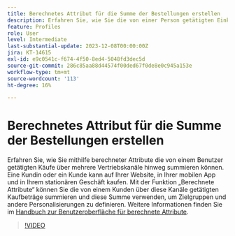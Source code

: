 ```yaml
---
title: Berechnetes Attribut für die Summe der Bestellungen erstellen
description: Erfahren Sie, wie Sie die von einer Person getätigten Einkäufe über mehrere Vertriebskanäle hinweg mithilfe von berechneten Attributen summieren können.
feature: Profiles
role: User
level: Intermediate
last-substantial-update: 2023-12-08T00:00:00Z
jira: KT-14615
exl-id: e9c0541c-f674-4f50-8ed4-5048fd3dec5d
source-git-commit: 286c85aa88d44574f00ded67f0de8e0c945a153e
workflow-type: tm+mt
source-wordcount: '113'
ht-degree: 16%

---
```


# Berechnetes Attribut für die Summe der Bestellungen erstellen

Erfahren Sie, wie Sie mithilfe berechneter Attribute die von einem Benutzer getätigten Käufe über mehrere Vertriebskanäle hinweg summieren können. Eine Kundin oder ein Kunde kann auf Ihrer Website, in Ihrer mobilen App und in Ihrem stationären Geschäft kaufen. Mit der Funktion „Berechnete Attribute“ können Sie die von einem Kunden über diese Kanäle getätigten Kaufbeträge summieren und diese Summe verwenden, um Zielgruppen und andere Personalisierungen zu definieren. Weitere Informationen finden Sie im [Handbuch zur Benutzeroberfläche für berechnete Attribute](https://experienceleague.adobe.com/docs/experience-platform/profile/computed-attributes/ui.html?lang=de&).

>[!VIDEO](https://video.tv.adobe.com/v/3425899?learn=on&enablevpops)
